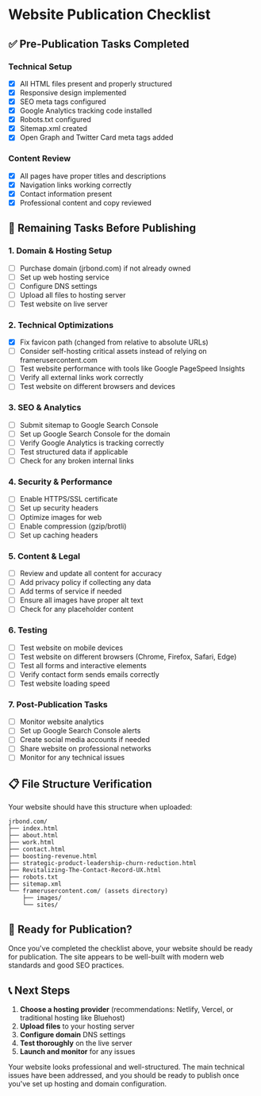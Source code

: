 # Website Publication Checklist

## ✅ Pre-Publication Tasks Completed

### Technical Setup

- [x] All HTML files present and properly structured
- [x] Responsive design implemented
- [x] SEO meta tags configured
- [x] Google Analytics tracking code installed
- [x] Robots.txt configured
- [x] Sitemap.xml created
- [x] Open Graph and Twitter Card meta tags added

### Content Review

- [x] All pages have proper titles and descriptions
- [x] Navigation links working correctly
- [x] Contact information present
- [x] Professional content and copy reviewed

## 🔧 Remaining Tasks Before Publishing

### 1. Domain & Hosting Setup

- [ ] Purchase domain (jrbond.com) if not already owned
- [ ] Set up web hosting service
- [ ] Configure DNS settings
- [ ] Upload all files to hosting server
- [ ] Test website on live server

### 2. Technical Optimizations

- [x] Fix favicon path (changed from relative to absolute URLs)
- [ ] Consider self-hosting critical assets instead of relying on framerusercontent.com
- [ ] Test website performance with tools like Google PageSpeed Insights
- [ ] Verify all external links work correctly
- [ ] Test website on different browsers and devices

### 3. SEO & Analytics

- [ ] Submit sitemap to Google Search Console
- [ ] Set up Google Search Console for the domain
- [ ] Verify Google Analytics is tracking correctly
- [ ] Test structured data if applicable
- [ ] Check for any broken internal links

### 4. Security & Performance

- [ ] Enable HTTPS/SSL certificate
- [ ] Set up security headers
- [ ] Optimize images for web
- [ ] Enable compression (gzip/brotli)
- [ ] Set up caching headers

### 5. Content & Legal

- [ ] Review and update all content for accuracy
- [ ] Add privacy policy if collecting any data
- [ ] Add terms of service if needed
- [ ] Ensure all images have proper alt text
- [ ] Check for any placeholder content

### 6. Testing

- [ ] Test website on mobile devices
- [ ] Test website on different browsers (Chrome, Firefox, Safari, Edge)
- [ ] Test all forms and interactive elements
- [ ] Verify contact form sends emails correctly
- [ ] Test website loading speed

### 7. Post-Publication Tasks

- [ ] Monitor website analytics
- [ ] Set up Google Search Console alerts
- [ ] Create social media accounts if needed
- [ ] Share website on professional networks
- [ ] Monitor for any technical issues

## 📋 File Structure Verification

Your website should have this structure when uploaded:

```
jrbond.com/
├── index.html
├── about.html
├── work.html
├── contact.html
├── boosting-revenue.html
├── strategic-product-leadership-churn-reduction.html
├── Revitalizing-The-Contact-Record-UX.html
├── robots.txt
├── sitemap.xml
└── framerusercontent.com/ (assets directory)
    ├── images/
    └── sites/
```

## 🚀 Ready for Publication?

Once you've completed the checklist above, your website should be ready for publication. The site appears to be well-built with modern web standards and good SEO practices.

## 📞 Next Steps

1. **Choose a hosting provider** (recommendations: Netlify, Vercel, or traditional hosting like Bluehost)
2. **Upload files** to your hosting server
3. **Configure domain** DNS settings
4. **Test thoroughly** on the live server
5. **Launch and monitor** for any issues

Your website looks professional and well-structured. The main technical issues have been addressed, and you should be ready to publish once you've set up hosting and domain configuration.
